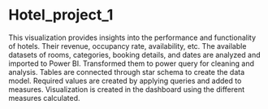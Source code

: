 # Hotel_project_1
This visualization provides insights into the performance and functionality of hotels. Their revenue, occupancy rate, availability, etc.
The available datasets of rooms, categories, booking details, and dates are analyzed and imported to Power BI.
Transformed them to power query for cleaning and analysis.
Tables are connected through star schema to create the data model.
Required values are created by applying queries and added to measures. 
Visualization is created in the dashboard using the different measures calculated.
